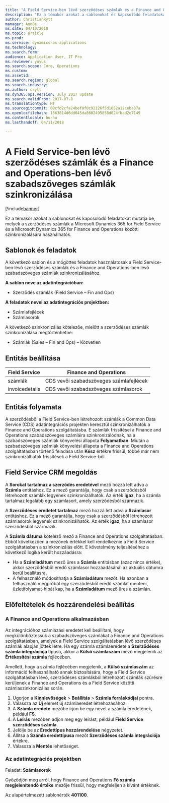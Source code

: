 ```yaml
---
title: "A Field Service-ben lévő szerződéses számlák és a Finance and Operations-ben lévő szabadszöveges számlák szinkronizálása"
description: "Ez a témakör azokat a sablonokat és kapcsolódó feladatokat mutatja be, melyek a szerződéses számlák a Microsoft Dynamics 365 for Field Service és a Microsoft Dynamics 365 for Finance and Operations közötti szinkronizálására használhatók."
author: ChristianRytt
manager: AnnBe
ms.date: 04/10/2018
ms.topic: article
ms.prod: 
ms.service: dynamics-ax-applications
ms.technology: 
ms.search.form: 
audience: Application User, IT Pro
ms.reviewer: yuyus
ms.search.scope: Core, Operations
ms.custom: 
ms.assetid: 
ms.search.region: global
ms.search.industry: 
ms.author: crytt
ms.dyn365.ops.version: July 2017 update
ms.search.validFrom: 2017-07-8
ms.translationtype: HT
ms.sourcegitcommit: 08cfd2cfa24bef0f0c92126f5d1052a12ceba37a
ms.openlocfilehash: 1863814d6dd645da8602495858d024fbad2e7149
ms.contentlocale: hu-hu
ms.lasthandoff: 04/11/2018

---
```


# <a name="synchronize-agreement-invoices-in-field-service-to-free-text-invoices-in-finance-and-operations"></a>A Field Service-ben lévő szerződéses számlák és a Finance and Operations-ben lévő szabadszöveges számlák szinkronizálása

[!include[banner](../includes/banner.md)]

Ez a témakör azokat a sablonokat és kapcsolódó feladatokat mutatja be, melyek a szerződéses számlák a Microsoft Dynamics 365 for Field Service és a Microsoft Dynamics 365 for Finance and Operations közötti szinkronizálására használhatók.

## <a name="templates-and-tasks"></a>Sablonok és feladatok

A következő sablon és a mögöttes feladatok használatosak a Field Service-ben lévő szerződéses számlák és a Finance and Operations-ben lévő szabadszöveges számlák szinkronizálásához.

**A sablon neve az adatintegrációban:**

- Szerződés számlák (Field Service – Fin and Ops)

**A feladatok nevei az adatintegrációs projektben:**

- Számlafejlécek
- Számlasorok

A következő szinkronizálás kötelezőe, mielőtt a szerződéses számlák szinkronizálása megtörténhetne:

- Számlák (Sales – Fin and Ops) – Közvetlen

## <a name="entity-set"></a>Entitás beállítása

| Field Service  | Finance and Operations                 |
|----------------|----------------------------------------|
| számlák       | CDS vevői szabadszöveges számlafejlécek |
| invoicedetails | CDS vevői szabadszöveges számlasorok   |

## <a name="entity-flow"></a>Entitás folyamata

A szerződésből a Field Service-ben létrehozott számlák a Common Data Service (CDS) adatintegrációs projekten keresztül szinkronizálhatók a Finance and Operations szolgáltatásba. E számlák frissítései a Finance and Operations szabadszöveges számláira szinkronizálódnak, ha a szabadszöveges számlák könyvelési állapota  **Folyamatban**. Miután a szabadszöveges számlák könyvelési állapota a Finance and Operations szolgáltatásban történő feladása után **Kész** értékre frissül, többé már nem szinkronizálhatók frissítések a Field Service-ből.

## <a name="field-service-crm-solution"></a>Field Service CRM megoldás

A **Sorokat tartalmaz a szerződés eredetével** mező hozzá lett adva a **Számla** entitáshoz. Ez a mező garantálja, hogy csak a szerződésből létrehozott számlák legyenek szinkronizálhatók. Az érték **igaz**, ha a számla tartalmaz legalább egy számlasort, amely szerződésből származik.

A **Szerződéses eredetet tartalmaz** mező hozzá lett adva a **Számlasor** entitáshoz. Ez a mező garantálja, hogy csak a szerződésből létrehozott számlasorok legyenek szinkronizálhatók. Az érték **igaz**, ha a számlasor szerződésből származik.

A **Számla dátuma** kötelező mező a Finance and Operations szolgáltatásban. Ebből következően a mezőnek értékkel kell rendelkeznie a Field Service szolgáltatásban a szinkronizálás előtt. E követelmény teljesítéséhez a következő logika került hozzáadásra:

- Ha a **Számladátum** mező üres a **Számla** entitásban (azaz nincs értéke), akkor szerződésből eredő számlasor hozzáadásánál az aktuális dátumra kerül beállításra.
- A felhasználó módosíthatja a **Számladátum** mezőt. Ha azonban a felhasználó megpróbál egy szerződésből eredő számlát menteni, üzletifolyamat-hibát kap, ha a **Számladátum** mező üres a számlán.

## <a name="prerequisites-and-mapping-setup"></a>Előfeltételek és hozzárendelési beállítás

### <a name="in-finance-and-operations"></a>A Finance and Operations alkalmazásban

Az integrációhoz számlázási eredetet kell beállítani, hogy megkülönböztessük a szabadszöveges számlákat a Finance and Operations szolgáltatásban, amelyek a Field Service szolgáltatásban lévő szerződéses számlák alapján jöttek létre. Ha egy számla számlaeredete a **Szerződéses számla integrációja** típusú, akkor a **Külső számlaszám** mező megjelenik az **Értékesítési számla** fejlécében.

Amellett, hogy a számla fejlécében megjelenik, a **Külső számlaszám** az információ felhasználható annak biztosítására, hogy a Field Service szolgáltatásban lévő, szerződéses számlákból létrehozott számlák szűrésre kerüljenek a Finance and Operations és a Field Service közötti számlaszinkronizálás során.

1. Ugorjon a **Kinnlevőségek** \> **Beállítás** \> **Számla forráskódjai** pontra.
2. Válassza az **Új** elemet új számlaeredet létrehozásához.
3. A **Számla eredete** mezőbe írjon be egy nevet a számla eredetének, például **FS**.
4. A **Leírás** mezőben adjon meg egy leírást, például **Field Service szerződéses számla**.
5. Jelölje be az **Eredettípus hozzárendelése** négyzetet.
6. Állítsa a **Számla eredettípusa** mezőt **Szerződéses számla integrációja** értékre.
7. Válassza a **Mentés** lehetőséget.

### <a name="in-the-data-integration-project"></a>Az adatintegrációs projektben

Feladat: **Számlasorok**  

Győződjön meg arról, hogy Finance and Operations **Fő számla megjelenítendő értéke** mezője frissül, hogy megfeleljen a kívánt értéknek.

Az alapértelmezett sablonérték **401100**.

